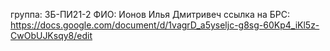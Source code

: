 группа: ЗБ-ПИ21-2
ФИО: Ионов Илья Дмитривеч
ссылка на БРС: https://docs.google.com/document/d/1vagrD_a5yseljc-g8sg-60Kp4_iKl5z-CwObUJKsqy8/edit
